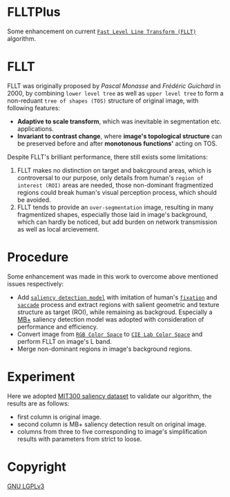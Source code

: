 # FLLTPlus
Some enhancement on current [`Fast Level Line Transform (FLLT)`](http://ieeexplore.ieee.org/stamp/stamp.jsp?arnumber=841532) algorithm.

# FLLT
FLLT was originally proposed by *Pascal Monasse* and *Frédéric Guichard* in 2000, by combining `lower level tree` as well as `upper level tree` to form a non-reduant `tree of shapes (TOS)` structure of original image, with following features:

* **Adaptive to scale transform**, which was inevitable in segmentation etc. applications.
* **Invariant to contrast change**, where **image's topological structure** can be preserved before and after **monotonous functions'** acting on TOS.

Despite FLLT's brilliant performance, there still exists some limitations:

1. FLLT makes no distinction on target and bakcground areas, which is controversal to our purpose, only details from human's `region of interest (ROI)` areas are needed, those non-dominant fragmentized regions could break human's visual perception process, which should be avoided.
2. FLLT tends to provide an `over-segmentation` image, resulting in many fragmentized shapes, especially those laid in image's background, which can hardly be noticed, but add burden on network transmission as well as local arcievement.

# Procedure
Some enhancement was made in this work to overcome above mentioned issues respectively:

* Add [`saliency detection model`](http://mmcheng.net/zh/salobjbenchmark/) with imitation of human's [`fixation`](https://en.wikipedia.org/wiki/Fixation_(visual)) and [`saccade`](https://en.wikipedia.org/wiki/Saccade) process and extract regions with salient geometric and texture structure as target (ROI), while remaining as backgroud. Especially a [MB+](http://cs-people.bu.edu/jmzhang/fastmbd.html) saliency detection model was adopted with consideration of performance and efficiency.
* Convert image from [`RGB Color Space`](https://en.wikipedia.org/wiki/RGB_color_space) to [`CIE Lab Color Space`](https://en.wikipedia.org/wiki/Lab_color_space) and perform FLLT on image's L band.
* Merge non-dominant regions in image's background regions.

# Experiment
Here we adopted [MIT300 saliency dataset](http://saliency.mit.edu) to validate our algorithm, the results are as follows:

* first column is original image.
* second column is MB+ saliency detection result on original image.
* columns from three to five corresponding to image's simplification results with parameters from strict to loose.

# Copyright
[GNU LGPLv3](http://choosealicense.com/licenses/lgpl-3.0/)
